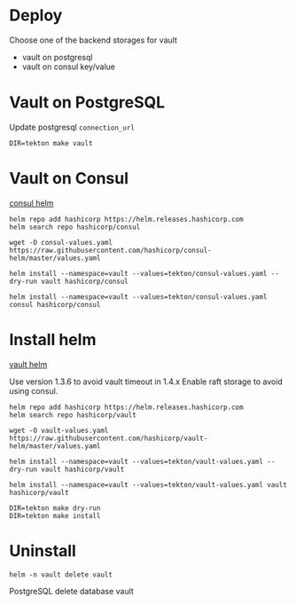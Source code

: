 Deploy
===

Choose one of the backend storages for vault
- vault on postgresql
- vault on consul key/value

# Vault on PostgreSQL

Update postgresql `connection_url`

```
DIR=tekton make vault
```

# Vault on Consul

[consul helm](https://github.com/hashicorp/consul-helm)

```
helm repo add hashicorp https://helm.releases.hashicorp.com
helm search repo hashicorp/consul

wget -O consul-values.yaml https://raw.githubusercontent.com/hashicorp/consul-helm/master/values.yaml

helm install --namespace=vault --values=tekton/consul-values.yaml --dry-run vault hashicorp/consul

helm install --namespace=vault --values=tekton/consul-values.yaml consul hashicorp/consul
```

# Install helm

[vault helm](https://github.com/hashicorp/vault-helm)

Use version 1.3.6 to avoid vault timeout in 1.4.x
Enable raft storage to avoid using consul.
```
helm repo add hashicorp https://helm.releases.hashicorp.com
helm search repo hashicorp/vault

wget -O vault-values.yaml https://raw.githubusercontent.com/hashicorp/vault-helm/master/values.yaml

helm install --namespace=vault --values=tekton/vault-values.yaml --dry-run vault hashicorp/vault

helm install --namespace=vault --values=tekton/vault-values.yaml vault hashicorp/vault
```

```
DIR=tekton make dry-run
DIR=tekton make install
```

# Uninstall

```
helm -n vault delete vault
```

PostgreSQL delete database vault
